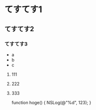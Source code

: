 # てすてす1
## てすてす2
### てすてす3

- a
- b
- c

1. 111
2. 222
3. 333

    function hoge() {
    	    NSLog(@"%d", 123);
    }
